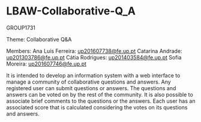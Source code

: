 # LBAW-Collaborative-Q_A
GROUP1731

Theme: Collaborative Q&A 

Members:
 Ana Luís Ferreira: up201607738@fe.up.pt
 Catarina Andrade: up201303786@fe.up.pt
 Cátia Rodrigues: up201403584@fe.up.pt 
 Sofia Moreira: up201607746@fe.up.pt


It is intended to develop an information system with a web interface to manage a community of collaborative questions and answers. Any registered user can submit questions or answers. The questions and answers can be voted on by the rest of the community. It is also possible to associate brief comments to the questions or the answers. Each user has an associated score that is calculated considering the votes on its questions and answers.
